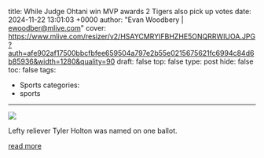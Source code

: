 title: While Judge Ohtani win MVP awards 2 Tigers also pick up votes
date: 2024-11-22 13:01:03 +0000
author: "Evan Woodbery | ewoodber@mlive.com"
cover: https://www.mlive.com/resizer/v2/HSAYCMRYIFBHZHE5ONQRRWIUOA.JPG?auth=afe902af17500bbcfbfee659504a797e2b55e0215675621fc6994c84d6b85936&width=1280&quality=90
draft: false
top: false
type: post
hide: false
toc: false
tags:
  - Sports
categories:
  - sports
---

![](https://www.mlive.com/resizer/v2/HSAYCMRYIFBHZHE5ONQRRWIUOA.JPG?auth=afe902af17500bbcfbfee659504a797e2b55e0215675621fc6994c84d6b85936&width=1280&quality=90)

Lefty reliever Tyler Holton was named on one ballot.

[read more](https://www.mlive.com/tigers/2024/11/while-judge-ohtani-win-mvp-awards-2-tigers-also-pick-up-votes.html)
